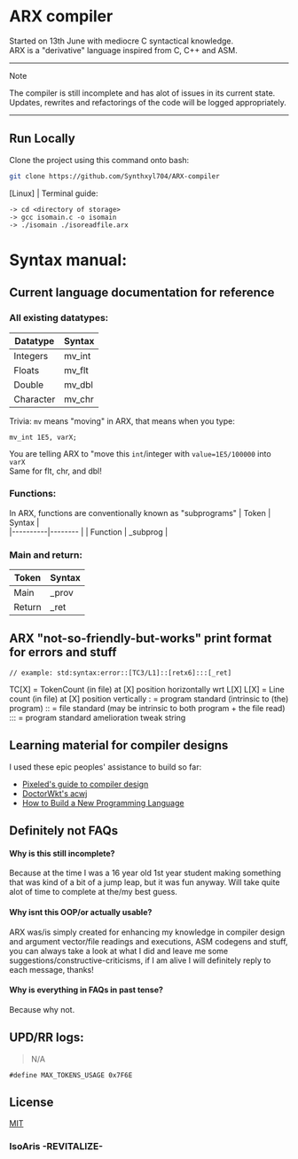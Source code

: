 # ARX compiler
Started on 13th June with mediocre C syntactical knowledge. <br>
ARX is a "derivative" language inspired from C, C++ and ASM. <br>
<hr>

> [!NOTE]
> The compiler is still incomplete and has alot of issues in its current state. <br>
> Updates, rewrites and refactorings of the code will be logged appropriately.

<hr>

## Run Locally

Clone the project using this command onto bash:
```bash
git clone https://github.com/Synthxyl704/ARX-compiler
```

[Linux] | Terminal guide:
```
-> cd <directory of storage>
-> gcc isomain.c -o isomain
-> ./isomain ./isoreadfile.arx 
```
# Syntax manual:
## Current language documentation for reference

### All existing datatypes:
| Datatype | Syntax      |      
|----------|--------     |
| Integers     | mv_int  | 
| Floats       | mv_flt  |
| Double       | mv_dbl  |
| Character    | mv_chr  | 

Trivia: `mv` means "moving" in ARX, that means when you type:
```
mv_int 1E5, varX;
```
You are telling ARX to "move this `int`/integer with `value=1E5/100000` into `varX` <br>
Same for flt, chr, and dbl!

### Functions:
In ARX, functions are conventionally known as "subprograms"
| Token | Syntax      |      
|----------|--------     |
| Function     | _subprog  | 

### Main and return:
| Token | Syntax      |      
|----------|--------     |
| Main     | _prov  | 
| Return     | _ret | 

## ARX "not-so-friendly-but-works" print format for errors and stuff
```
// example: std:syntax:error::[TC3/L1]::[retx6]:::[_ret]
```
TC[X] = TokenCount (in file) at [X] position horizontally wrt L[X]
L[X]  = Line count (in file) at [X] position vertically
: = program standard (intrinsic to (the) program)
:: = file standard (may be intrinsic to both program + the file read)
::: = program standard amelioration tweak string


## Learning material for compiler designs

I used these epic peoples' assistance to build so far:
 - [Pixeled's guide to compiler design](https://www.youtube.com/playlist?list=PLUDlas_Zy_qC7c5tCgTMYq2idyyT241qs)
 - [DoctorWkt's acwj](https://github.com/DoctorWkt/acwj/blob/master/01_Scanner/Readme.md)
 - [How to Build a New Programming Language](https://pgrandinetti.github.io/compilers/page/how-to-build-a-new-programming-language/#:~:text=Yes.,to%20you%20the%20machine%20code)


## Definitely not FAQs

#### Why is this still incomplete?

Because at the time I was a 16 year old 1st year student making something that was kind of a bit of a jump leap, but it was fun anyway. Will take quite alot of time to complete at the/my best guess.

#### Why isnt this OOP/or actually usable?

ARX was/is simply created for enhancing my knowledge in compiler design and argument vector/file readings and executions, ASM codegens and stuff, you can always take a look at what I did and leave me some suggestions/constructive-criticisms, if I am alive I will definitely reply to each message, thanks!

#### Why is everything in FAQs in past tense?

Because why not.

## UPD/RR logs:

> N/A

```
#define MAX_TOKENS_USAGE 0x7F6E
```
## License

[MIT](https://choosealicense.com/licenses/mit/)

<h3>IsoAris -REVITALIZE-</h3>
